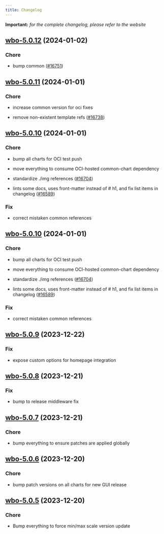 ```yaml
---
title: Changelog
---
```


**Important:**
*for the complete changelog, please refer to the website*



## [wbo-5.0.12](https://github.com/truecharts/charts/compare/wbo-5.0.11...wbo-5.0.12) (2024-01-02)

### Chore



- bump common ([#16751](https://github.com/truecharts/charts/issues/16751))


## [wbo-5.0.11](https://github.com/truecharts/charts/compare/wbo-5.0.10...wbo-5.0.11) (2024-01-01)

### Chore



- increase common version for oci fixes

- remove non-existent template refs ([#16738](https://github.com/truecharts/charts/issues/16738))


## [wbo-5.0.10](https://github.com/truecharts/charts/compare/wbo-5.0.9...wbo-5.0.10) (2024-01-01)

### Chore



- bump all charts for OCI test push

- move everything to consume OCI-hosted common-chart dependency

- standardize ./img references ([#16704](https://github.com/truecharts/charts/issues/16704))

- lints some docs, uses front-matter instead of # h1, and fix list items in changelog ([#16589](https://github.com/truecharts/charts/issues/16589))

### Fix



- correct mistaken common references


## [wbo-5.0.10](https://github.com/truecharts/charts/compare/wbo-5.0.9...wbo-5.0.10) (2024-01-01)

### Chore



- bump all charts for OCI test push

- move everything to consume OCI-hosted common-chart dependency

- standardize ./img references ([#16704](https://github.com/truecharts/charts/issues/16704))

- lints some docs, uses front-matter instead of # h1, and fix list items in changelog ([#16589](https://github.com/truecharts/charts/issues/16589))

### Fix



- correct mistaken common references
## [wbo-5.0.9](https://github.com/truecharts/charts/compare/wbo-5.0.8...wbo-5.0.9) (2023-12-22)

### Fix

- expose custom options for homepage integration

## [wbo-5.0.8](https://github.com/truecharts/charts/compare/wbo-5.0.7...wbo-5.0.8) (2023-12-21)

### Fix

- bump to release middleware fix

## [wbo-5.0.7](https://github.com/truecharts/charts/compare/wbo-5.0.6...wbo-5.0.7) (2023-12-21)

### Chore

- bump everything to ensure patches are applied globally

## [wbo-5.0.6](https://github.com/truecharts/charts/compare/wbo-5.0.5...wbo-5.0.6) (2023-12-20)

### Chore

- bump patch versions on all charts for new GUI release

## [wbo-5.0.5](https://github.com/truecharts/charts/compare/wbo-5.0.4...wbo-5.0.5) (2023-12-20)

### Chore

- Bump everything to force min/max scale version update

